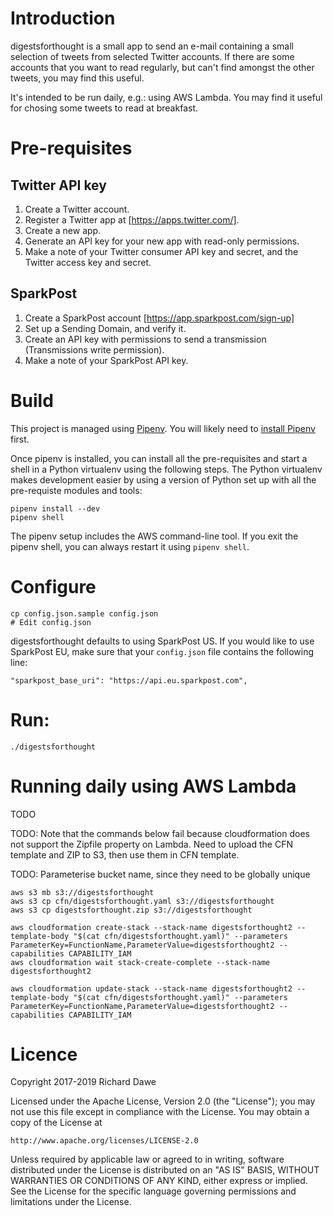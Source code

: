 # Introduction

digestsforthought is a small app to send an e-mail
containing a small selection of tweets from selected Twitter accounts.
If there are some accounts that you want to read regularly,
but can't find amongst the other tweets, you may find this useful.

It's intended to be run daily, e.g.: using AWS Lambda.
You may find it useful for chosing some tweets to read at breakfast.

# Pre-requisites

## Twitter API key

1. Create a Twitter account.
2. Register a Twitter app at [https://apps.twitter.com/].
3. Create a new app.
4. Generate an API key for your new app with read-only permissions.
5. Make a note of your Twitter consumer API key and secret, and the Twitter access key and secret.

## SparkPost

1. Create a SparkPost account [https://app.sparkpost.com/sign-up]
2. Set up a Sending Domain, and verify it.
3. Create an API key with permissions to send a transmission (Transmissions write permission).
4. Make a note of your SparkPost API key.

# Build

This project is managed using [Pipenv](https://pipenv.readthedocs.io/en/latest/). You will likely need to [install Pipenv](https://pipenv.readthedocs.io/en/latest/install/#installing-pipenv) first.

Once pipenv is installed, you can install all the pre-requisites and start a shell in a Python virtualenv using the following steps. The Python virtualenv makes development easier by using a version of Python set up with all the pre-requiste modules and tools:

```
pipenv install --dev
pipenv shell
```

The pipenv setup includes the AWS command-line tool. If you exit the pipenv shell, you can always restart it using `pipenv shell`.

# Configure

    cp config.json.sample config.json
    # Edit config.json

digestsforthought defaults to using SparkPost US. If you would like to use SparkPost EU, make sure that your `config.json` file contains the following line:

    "sparkpost_base_uri": "https://api.eu.sparkpost.com",

# Run:

    ./digestsforthought

# Running daily using AWS Lambda

TODO

TODO: Note that the commands below fail because cloudformation does not support
the Zipfile property on Lambda. Need to upload the CFN template and ZIP
to S3, then use them in CFN template.

TODO: Parameterise bucket name, since they need to be globally unique

    aws s3 mb s3://digestsforthought
    aws s3 cp cfn/digestsforthought.yaml s3://digestsforthought
    aws s3 cp digestsforthought.zip s3://digestsforthought

    aws cloudformation create-stack --stack-name digestsforthought2 --template-body "$(cat cfn/digestsforthought.yaml)" --parameters ParameterKey=FunctionName,ParameterValue=digestsforthought2 --capabilities CAPABILITY_IAM
    aws cloudformation wait stack-create-complete --stack-name digestsforthought2

    aws cloudformation update-stack --stack-name digestsforthought2 --template-body "$(cat cfn/digestsforthought.yaml)" --parameters ParameterKey=FunctionName,ParameterValue=digestsforthought2 --capabilities CAPABILITY_IAM

# Licence

Copyright 2017-2019 Richard Dawe

Licensed under the Apache License, Version 2.0 (the "License");
you may not use this file except in compliance with the License.
You may obtain a copy of the License at

    http://www.apache.org/licenses/LICENSE-2.0

Unless required by applicable law or agreed to in writing, software
distributed under the License is distributed on an "AS IS" BASIS,
WITHOUT WARRANTIES OR CONDITIONS OF ANY KIND, either express or implied.
See the License for the specific language governing permissions and
limitations under the License.

